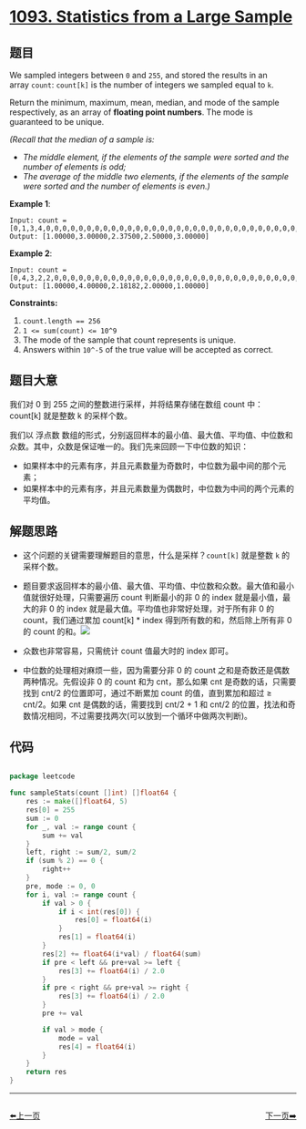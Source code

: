 # [1093. Statistics from a Large Sample](https://leetcode.com/problems/statistics-from-a-large-sample/)


## 题目

We sampled integers between `0` and `255`, and stored the results in an array `count`: `count[k]` is the number of integers we sampled equal to `k`.

Return the minimum, maximum, mean, median, and mode of the sample respectively, as an array of **floating point numbers**. The mode is guaranteed to be unique.

*(Recall that the median of a sample is:*

- *The middle element, if the elements of the sample were sorted and the number of elements is odd;*
- *The average of the middle two elements, if the elements of the sample were sorted and the number of elements is even.)*

**Example 1**:

    Input: count = [0,1,3,4,0,0,0,0,0,0,0,0,0,0,0,0,0,0,0,0,0,0,0,0,0,0,0,0,0,0,0,0,0,0,0,0,0,0,0,0,0,0,0,0,0,0,0,0,0,0,0,0,0,0,0,0,0,0,0,0,0,0,0,0,0,0,0,0,0,0,0,0,0,0,0,0,0,0,0,0,0,0,0,0,0,0,0,0,0,0,0,0,0,0,0,0,0,0,0,0,0,0,0,0,0,0,0,0,0,0,0,0,0,0,0,0,0,0,0,0,0,0,0,0,0,0,0,0,0,0,0,0,0,0,0,0,0,0,0,0,0,0,0,0,0,0,0,0,0,0,0,0,0,0,0,0,0,0,0,0,0,0,0,0,0,0,0,0,0,0,0,0,0,0,0,0,0,0,0,0,0,0,0,0,0,0,0,0,0,0,0,0,0,0,0,0,0,0,0,0,0,0,0,0,0,0,0,0,0,0,0,0,0,0,0,0,0,0,0,0,0,0,0,0,0,0,0,0,0,0,0,0,0,0,0,0,0,0,0,0,0,0,0,0,0,0,0,0,0,0,0,0,0,0,0,0]
    Output: [1.00000,3.00000,2.37500,2.50000,3.00000]

**Example 2**:

    Input: count = [0,4,3,2,2,0,0,0,0,0,0,0,0,0,0,0,0,0,0,0,0,0,0,0,0,0,0,0,0,0,0,0,0,0,0,0,0,0,0,0,0,0,0,0,0,0,0,0,0,0,0,0,0,0,0,0,0,0,0,0,0,0,0,0,0,0,0,0,0,0,0,0,0,0,0,0,0,0,0,0,0,0,0,0,0,0,0,0,0,0,0,0,0,0,0,0,0,0,0,0,0,0,0,0,0,0,0,0,0,0,0,0,0,0,0,0,0,0,0,0,0,0,0,0,0,0,0,0,0,0,0,0,0,0,0,0,0,0,0,0,0,0,0,0,0,0,0,0,0,0,0,0,0,0,0,0,0,0,0,0,0,0,0,0,0,0,0,0,0,0,0,0,0,0,0,0,0,0,0,0,0,0,0,0,0,0,0,0,0,0,0,0,0,0,0,0,0,0,0,0,0,0,0,0,0,0,0,0,0,0,0,0,0,0,0,0,0,0,0,0,0,0,0,0,0,0,0,0,0,0,0,0,0,0,0,0,0,0,0,0,0,0,0,0,0,0,0,0,0,0,0,0,0,0,0,0]
    Output: [1.00000,4.00000,2.18182,2.00000,1.00000]

**Constraints:**

1. `count.length == 256`
2. `1 <= sum(count) <= 10^9`
3. The mode of the sample that count represents is unique.
4. Answers within `10^-5` of the true value will be accepted as correct.


## 题目大意

我们对 0 到 255 之间的整数进行采样，并将结果存储在数组 count 中：count[k] 就是整数 k 的采样个数。

我们以 浮点数 数组的形式，分别返回样本的最小值、最大值、平均值、中位数和众数。其中，众数是保证唯一的。我们先来回顾一下中位数的知识：

- 如果样本中的元素有序，并且元素数量为奇数时，中位数为最中间的那个元素；
- 如果样本中的元素有序，并且元素数量为偶数时，中位数为中间的两个元素的平均值。



## 解题思路


- 这个问题的关键需要理解题目的意思，什么是采样？`count[k]` 就是整数 `k` 的采样个数。
- 题目要求返回样本的最小值、最大值、平均值、中位数和众数。最大值和最小值就很好处理，只需要遍历 count 判断最小的非 0 的 index 就是最小值，最大的非 0 的 index 就是最大值。平均值也非常好处理，对于所有非 0 的 count，我们通过累加 count[k] * index 得到所有数的和，然后除上所有非 0 的 count 的和。![](https://latex.codecogs.com/svg.latex?\sum_{n=0}^{256}count[n](while\%20\%20count[n]!=0))

- 众数也非常容易，只需统计 count 值最大时的 index 即可。
- 中位数的处理相对麻烦一些，因为需要分非 0 的 count 之和是奇数还是偶数两种情况。先假设非 0 的 count 和为 cnt，那么如果 cnt 是奇数的话，只需要找到 cnt/2 的位置即可，通过不断累加 count 的值，直到累加和超过 ≥ cnt/2。如果 cnt 是偶数的话，需要找到 cnt/2 + 1 和 cnt/2 的位置，找法和奇数情况相同，不过需要找两次(可以放到一个循环中做两次判断)。

## 代码

```go

package leetcode

func sampleStats(count []int) []float64 {
	res := make([]float64, 5)
	res[0] = 255
	sum := 0
	for _, val := range count {
		sum += val
	}
	left, right := sum/2, sum/2
	if (sum % 2) == 0 {
		right++
	}
	pre, mode := 0, 0
	for i, val := range count {
		if val > 0 {
			if i < int(res[0]) {
				res[0] = float64(i)
			}
			res[1] = float64(i)
		}
		res[2] += float64(i*val) / float64(sum)
		if pre < left && pre+val >= left {
			res[3] += float64(i) / 2.0
		}
		if pre < right && pre+val >= right {
			res[3] += float64(i) / 2.0
		}
		pre += val

		if val > mode {
			mode = val
			res[4] = float64(i)
		}
	}
	return res
}

```
----------------------------------------------
<div style="display: flex;justify-content: space-between;align-items: center;">
<p><a href="https://books.halfrost.com/leetcode/ChapterFour/1089.Duplicate-Zeros/">⬅️上一页</a></p>
<p><a href="https://books.halfrost.com/leetcode/ChapterFour/1105.Filling-Bookcase-Shelves/">下一页➡️</a></p>
</div>
